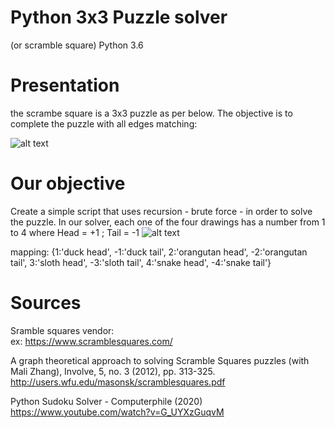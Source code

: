 # Python 3x3 Puzzle solver
(or scramble square)
Python 3.6


# Presentation
the scrambe square is a 3x3 puzzle as per below. The objective is to complete the puzzle with all edges matching:

![alt text](https://raw.githubusercontent.com/EtienneJanel/scramble-solver/master/puzzle_example.PNG)

# Our objective
Create a simple script that uses recursion - brute force - in order to solve the puzzle.
In our solver, each one of the four drawings has a number from 1 to 4 where Head = +1 ; Tail = -1
![alt text](https://raw.githubusercontent.com/EtienneJanel/scramble-solver/master/puzzle_example.PNG)

mapping:
    {1:'duck head', -1:'duck tail',
    2:'orangutan head', -2:'orangutan tail',
    3:'sloth head', -3:'sloth tail',
    4:'snake head', -4:'snake tail'}

# Sources
Sramble squares vendor:<br>
ex: https://www.scramblesquares.com/

A graph theoretical approach to solving Scramble Squares puzzles (with Mali Zhang), Involve, 5, no. 3 (2012), pp. 313-325.<br>
http://users.wfu.edu/masonsk/scramblesquares.pdf<br>

Python Sudoku Solver - Computerphile (2020)<br>
https://www.youtube.com/watch?v=G_UYXzGuqvM<br>

